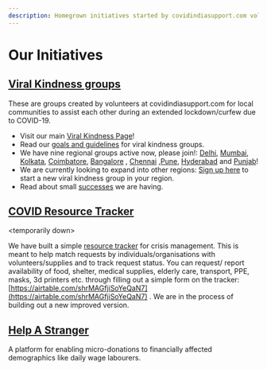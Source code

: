 ```yaml
---
description: Homegrown initiatives started by covidindiasupport.com volunteers
---
```


# Our Initiatives

##  [Viral Kindness groups](http://covidindiasupport.com/viralkindness) 

These are groups created by volunteers at covidindiasupport.com for local communities to assist each other during an extended lockdown/curfew due to COVID-19.

* Visit our main [Viral Kindness Page](http://covidindiasupport.com/viralkindness)!
* Read our [goals and guidelines](https://docs.google.com/document/d/1GDUKmZcDN6EhEtRC5wxJQK5H5jTFiWOnx-t19JYxPnw/edit) for viral kindness groups.
* We have nine regional groups active now, please join!: [Delhi](https://t.me/coviddelhiviralkindness), [Mumbai](https://chat.whatsapp.com/BZrljCp334GElqvbuk95t3), [Kolkata](https://chat.whatsapp.com/Kc9eL01O3deDb7TcQQj30P), [Coimbatore](https://t.me/covidviralkindnesscbe/), [Bangalore](https://chat.whatsapp.com/JxUBuYEPaeYBYNz8hm53Dl) , [Chennai](https://chat.whatsapp.com/K7eUJCHKRRiILdRR7tarQ6) ,[Pune](https://covidindiasupport.com/viralkindness), [Hyderabad](https://t.me/joinchat/R8f4WRlS03wziOnCV1mbDQ) and [Punjab](https://chat.whatsapp.com/IEP4p4Ulm0y6DL0Kq0rdLB)! 
* We are currently looking to expand into other regions: [Sign up here](https://airtable.com/shrutF7LPQMbvxocq) to start a new viral kindness group in your region.
* Read about small [successes](https://docs.google.com/document/d/1UKQH3NzEAgJtUorGkpE780We11BopqbbJD_-ho8yRi8/edit) we are having.

## [COVID Resource Tracker](https://covidindiasupport.com/tracker) 

&lt;temporarily down&gt;

We have built a simple [resource tracker](http://covidindiasupport.com/tracker) for crisis management. This is meant to help match requests by individuals/organisations with volunteers/supplies and to track request status. You can request/ report availability of food, shelter, medical supplies, elderly care, transport, PPE, masks, 3d printers etc. through filling out a simple form on the tracker: [https://airtable.com/shrMAGfjiSoYeQaN7](https://airtable.com/shrMAGfjiSoYeQaN7) . We are in the process of building out a new improved version. 

## [Help A Stranger](https://donate.covidindiasupport.com)

A platform for enabling micro-donations to financially affected demographics like daily wage labourers.


